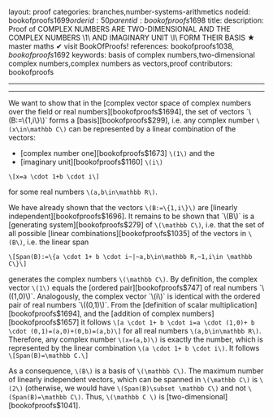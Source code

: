 layout: proof
categories: branches,number-systems-arithmetics
nodeid: bookofproofs$1699
orderid: 50
parentid: bookofproofs$1698
title: 
description:  Proof of COMPLEX NUMBERS ARE TWO-DIMENSIONAL AND THE COMPLEX NUMBERS \1\ AND IMAGINARY UNIT \I\ FORM THEIR BASIS &#9733; master maths &#10004; visit BookOfProofs!
references: bookofproofs$1038,bookofproofs$1692
keywords: basis of complex numbers,two-dimensional complex numbers,complex numbers as vectors,proof
contributors: bookofproofs

---


---

We want to show that in the [complex vector space of complex numbers over the field or real numbers][bookofproofs$1694], the set of vectors `\(B:=\{1,i\}\)` forms a [basis][bookofproofs$299], i.e. any complex number `\(x\in\mathbb C\)` can be represented by a linear combination of the vectors:

* [complex number one][bookofproofs$1673] `\(1\)` and the 
* [imaginary unit][bookofproofs$1160] `\(i\)` 

`\[x=a \cdot 1+b \cdot i\]`

for some real numbers `\(a,b\in\mathbb R\)`.

We have already shown that the vectors `\(B:=\{1,i\}\)` are [linearly independent][bookofproofs$1696]. It remains to be shown that `\(B\)` is a [generating system][bookofproofs$279] of `\(\mathbb C\)`, i.e. that the set of all possible [linear combinations][bookofproofs$1035] of the vectors in `\(B\)`, i.e. the linear span 

`\[Span(B):=\{a \cdot 1+ b \cdot i~|~a,b\in\mathbb R,~1,i\in \mathbb C\}\]`

generates the complex numbers `\(\mathbb C\)`. By definition, the complex vector `\(1\)` equals the [ordered pair][bookofproofs$747] of real numbers `\((1,0)\)`. Analogously,  the complex vector `\(i\)` is identical with the ordered pair of real numbers  `\((0,1)\)`. From the [definition of scalar multiplication][bookofproofs$1694], and the [addition of complex numbers][bookofproofs$1657] it follows
`\[a \cdot 1+ b \cdot i=a \cdot (1,0)+ b \cdot (0,1)=(a,0)+(0,b)=(a,b)\]`
 for all real numbers `\(a,b\in\mathbb R\)`. Therefore, any complex number `\(x=(a,b)\)` is exactly the number, which is represented by the linear combination `\(a \cdot 1+ b \cdot i\)`. It follows 
`\[Span(B)=\mathbb C.\]`

As a consequence, `\(B\)` is a basis of `\(\mathbb C\)`. The maximum number of linearly independent vectors, which can be spanned in `\(\mathbb C\)` is `\(2\)` (otherwise, we would have `\(Span(B)\subset \mathbb C\)` and not `\(Span(B)=\mathbb C\)`. Thus, `\(\mathbb C \)` is [two-dimensional][bookofproofs$1041].